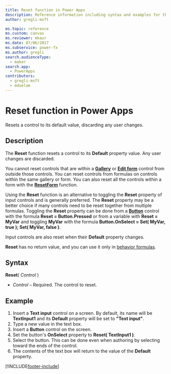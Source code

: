```yaml
---
title: Reset function in Power Apps
description: Reference information including syntax and examples for the Reset function in Power Apps.
author: gregli-msft

ms.topic: reference
ms.custom: canvas
ms.reviewer: mkaur
ms.date: 07/06/2017
ms.subservice: power-fx
ms.author: gregli
search.audienceType:
  - maker
search.app:
  - PowerApps
contributors:
  - gregli-msft
  - mduelae
---
```


# Reset function in Power Apps

Resets a control to its default value, discarding any user changes.

## Description

The **Reset** function resets a control to its **Default** property value. Any user changes are discarded.

You cannot reset controls that are within a [**Gallery**](/power-apps/maker/canvas-apps/controls/control-gallery.md) or [**Edit form**](/power-apps/maker/canvas-apps/controls/control-form-detail.md) control from outside those controls. You can reset controls from formulas on controls within the same gallery or form. You can also reset all the controls within a form with the [**ResetForm**](function-form.md) function.

Using the **Reset** function is an alternative to toggling the **Reset** property of input controls and is generally preferred. The **Reset** property may be a better choice if many controls need to be reset together from multiple formulas. Toggling the **Reset** property can be done from a [**Button**](/power-apps/maker/canvas-apps/controls/control-button) control with the formula **Reset = Button.Pressed** or from a variable with **Reset = MyVar** and toggling **MyVar** with the formula **Button.OnSelect = Set( MyVar, true ); Set( MyVar, false )**.

Input controls are also reset when their **Default** property changes.

**Reset** has no return value, and you can use it only in [behavior formulas](/power-apps/maker/canvas-apps/working-with-formulas-in-depth).

## Syntax

**Reset**( _Control_ )

- _Control_ – Required. The control to reset.

## Example

1. Insert a **Text input** control on a screen. By default, its name will be **TextInput1** and its **Default** property will be set to **"Text input"**.
2. Type a new value in the text box.
3. Insert a **Button** control on the screen.
4. Set the button's **OnSelect** property to **Reset( TextInput1 )**.
5. Select the button. This can be done even when authoring by selecting toward the ends of the control.
6. The contents of the text box will return to the value of the **Default** property.

[!INCLUDE[footer-include](../../includes/footer-banner.md)]

